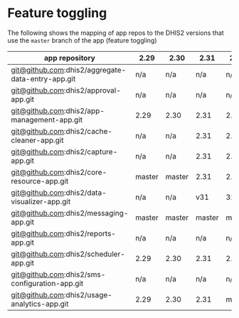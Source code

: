 # Feature toggling

The following shows the mapping of app repos to the DHIS2 versions that use the `master` branch of the app (feature toggling)

|app repository|2.29|2.30|2.31|2.32|2.33|2.34|2.35|2.36|2.37|2.38|2.39|2.40|
|---|---|---|---|---|---|---|---|---|---|---|---|---|
|git@github.com:dhis2/aggregate-data-entry-app.git|n/a|n/a|n/a|n/a|n/a|n/a|n/a|n/a|n/a|n/a|master|master|
|git@github.com:dhis2/approval-app.git|n/a|n/a|n/a|n/a|n/a|n/a|n/a|n/a|master|master|master|master|
|git@github.com:dhis2/app-management-app.git|2.29|2.30|2.31|2.32|2.33|2.34|2.35|2.36|master|master|master|master|
|git@github.com:dhis2/cache-cleaner-app.git|n/a|n/a|2.31|2.32|2.33|2.34|master|master|master|master|master|master|
|git@github.com:dhis2/capture-app.git|n/a|n/a|2.31|2.32|2.33|2.34|2.35|2.36|2.37|master|master|master|
|git@github.com:dhis2/core-resource-app.git|master|master|2.31|2.32|master|DELETED|DELETED|DELETED|DELETED|DELETED|DELETED|DELETED|
|git@github.com:dhis2/data-visualizer-app.git|n/a|n/a|v31|32.x|33.x|34.x|35.x|36.x|37.x|38.x|39.x|master|
|git@github.com:dhis2/messaging-app.git|master|master|master|master|master|master|master|master|master|master|master|master|
|git@github.com:dhis2/reports-app.git|n/a|n/a|n/a|n/a|master|master|master|master|master|master|master|master|
|git@github.com:dhis2/scheduler-app.git|2.29|2.30|2.31|2.32|2.33|2.34|2.35|master|master|master|master|master|
|git@github.com:dhis2/sms-configuration-app.git|n/a|n/a|n/a|n/a|n/a|n/a|master|master|master|master|master|master|
|git@github.com:dhis2/usage-analytics-app.git|2.29|2.30|2.31|master|master|master|master|master|master|master|master|master|
